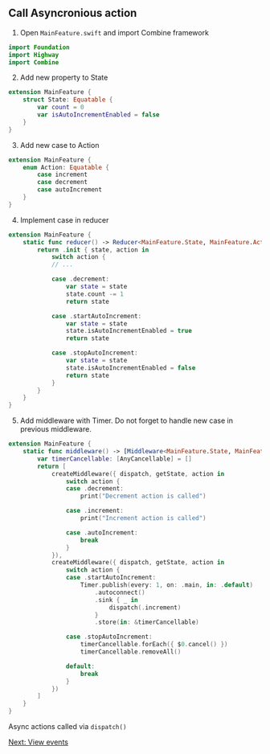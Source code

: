 ## Call Asyncronious action

1. Open `MainFeature.swift` and import Combine framework
```swift
import Foundation
import Highway
import Combine
```
2. Add new property to State
```swift
extension MainFeature {
    struct State: Equatable {
        var count = 0
        var isAutoIncrementEnabled = false
    }
}
```
3. Add new case to Action
```swift
extension MainFeature {
    enum Action: Equatable {
        case increment
        case decrement
        case autoIncrement
    }
}
```
4. Implement case in reducer
```swift
extension MainFeature {
    static func reducer() -> Reducer<MainFeature.State, MainFeature.Action> {
        return .init { state, action in
            switch action {
            // ...

            case .decrement:
                var state = state
                state.count -= 1
                return state

            case .startAutoIncrement:
                var state = state
                state.isAutoIncrementEnabled = true
                return state

            case .stopAutoIncrement:
                var state = state
                state.isAutoIncrementEnabled = false
                return state
            }
        }
    }
}
```
5. Add middleware with Timer. Do not forget to handle new case in previous middleware.
```swift
extension MainFeature {
    static func middleware() -> [Middleware<MainFeature.State, MainFeature.Action>] {
        var timerCancellable: [AnyCancellable] = []
        return [
            createMiddleware({ dispatch, getState, action in
                switch action {
                case .decrement:
                    print("Decrement action is called")

                case .increment:
                    print("Increment action is called")

                case .autoIncrement:
                    break
                }
            }),
            createMiddleware({ dispatch, getState, action in
                switch action {
                case .startAutoIncrement:
                    Timer.publish(every: 1, on: .main, in: .default)
                        .autoconnect()
                        .sink { _ in
                            dispatch(.increment)
                        }
                        .store(in: &timerCancellable)

                case .stopAutoIncrement:
                    timerCancellable.forEach({ $0.cancel() })
                    timerCancellable.removeAll()

                default:
                    break
                }
            })
        ]
    }
}
```
Async actions called via `dispatch()`

[Next: View events](ViewEvents.md)

